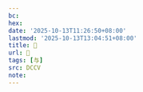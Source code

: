 ```yaml
---
bc:
hex:
date: '2025-10-13T11:26:50+08:00'
lastmod: '2025-10-13T13:04:51+08:00'
title: 󰓰
url: 󰓰
tags: [与]
src: DCCV
note:
---
```

